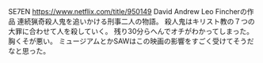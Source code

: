 SE7EN
https://www.netflix.com/title/950149
David Andrew Leo Fincherの作品
連続猟奇殺人鬼を追いかける刑事二人の物語。
殺人鬼はキリスト教の７つの大罪に合わせて人を殺していく。
残り30分らへんでオチがわかってしまった。
胸くそが悪い。
ミュージアムとかSAWはこの映画の影響をすごく受けてそうだなと思った。
